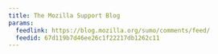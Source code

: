 ```yaml
---
title: The Mozilla Support Blog
params:
  feedlink: https://blog.mozilla.org/sumo/comments/feed/
  feedid: 67d119b7d46ee26c1f22217db1262c11
---
```

